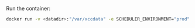 
Run the container:

```bash
docker run -v <datadir>:"/var/xccdata" -e SCHEDULER_ENVIRONMENT="prod" --name="xccgraph" -t xccgraph:latest
```